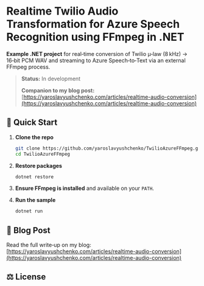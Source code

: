 # Realtime Twilio Audio Transformation for Azure Speech Recognition using FFmpeg in .NET

**Example .NET project** for real‑time conversion of Twilio μ‑law (8 kHz) → 16‑bit PCM WAV and streaming to Azure Speech‑to‑Text via an external FFmpeg process.

> **Status:** In development
> 
> **Companion to my blog post:** [https://yaroslavyushchenko.com/articles/realtime-audio-conversion](https://yaroslavyushchenko.com/articles/realtime-audio-conversion)

## 🚀 Quick Start

1. **Clone the repo**

   ```bash
   git clone https://github.com/yaroslavyushchenko/TwilioAzureFFmpeg.git
   cd TwilioAzureFFmpeg
   ```
2. **Restore packages**

   ```bash
   dotnet restore
   ```
3. **Ensure FFmpeg is installed** and available on your `PATH`.
4. **Run the sample**

   ```bash
   dotnet run
   ```

## 🔗 Blog Post

Read the full write‑up on my blog:
[https://yaroslavyushchenko.com/articles/realtime-audio-conversion](https://yaroslavyushchenko.com/articles/realtime-audio-conversion)

## ⚖️ License
